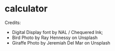 # calculator

Credits:
- Digital Display font by NAL / Chequered Ink;
- Bird Photo by Ray Hennessy on Unsplash
- Giraffe Photo by Jeremiah Del Mar on Unsplash